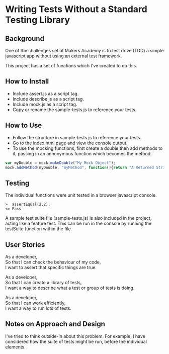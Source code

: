 # Writing Tests Without a Standard Testing Library

## Background

One of the challenges set at Makers Academy is to test drive (TDD) a simple javascript app without using an external test framework.

This project has a set of functions which I've created to do this.

## How to Install

* Include assert.js as a script tag.
* Include describe.js as a script tag.
* Include mock.js as a script tag.
* Copy or rename the sample-tests.js to reference your tests.

## How to Use

* Follow the structure in sample-tests.js to reference your tests.
* Go to the index.html page and view the console output.
* To use the mocking functions, first create a double then add methods to it, passing in an annonymous function which becomes the method.

```javascript
var myDouble = mock.makeDouble("My Mock Object");
mock.addMethod(myDouble, "myMethod", function(){return "A Returned String"});
```

## Testing

The individual functions were unit tested in a browser javascript console.

```console
>  assertEqual(2,2);
<= Pass 
```

A sample test suite file (sample-tests.js) is also included in the project, acting like a feature test. This can be run in the console by running the testSuite function within the file.

## User Stories

As a developer,  
So that I can check the behaviour of my code,  
I want to assert that specific things are true.  

As a developer,  
So that I can create a library of tests,  
I want a way to describe what a test or group of tests is doing.  

As a developer,  
So that I can work efficiently,  
I want a way to run lots of tests.  

## Notes on Approach and Design

I've tried to think outside-in about this problem. For example, I have considered how the suite of tests might be run, before the individual elements.  
